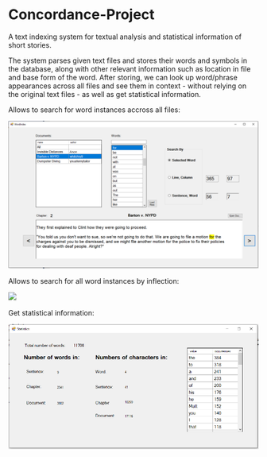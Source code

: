 # Concordance-Project
 A text indexing system for textual analysis and statistical information of short stories.

The system parses given text files and stores their words and symbols in the database, along with other relevant information such as location in file and base form of the word.
After storing, we can look up word/phrase appearances across all files and see them in context - without relying on the original text files - as well as get statistical information.


Allows to search for word instances accross all files:


<img src="wordIndexPage2.png">

Allows to search for all word instances by inflection:


<img src="searchByInflection.png">

Get statistical information:

<img src="statistics.png">
